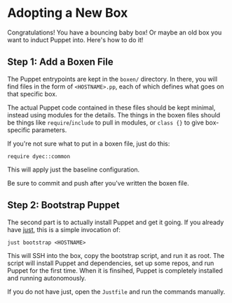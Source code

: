 # Adopting a New Box

Congratulations! You have a bouncing baby box! Or maybe an old box you want to
induct Puppet into. Here's how to do it!

## Step 1: Add a Boxen File

The Puppet entrypoints are kept in the `boxen/` directory. In there, you will
find files in the form of `<HOSTNAME>.pp`, each of which defines what goes on
that specific box.

The actual Puppet code contained in these files should be kept minimal, instead
using modules for the details. The things in the boxen files should be things
like `require`/`include` to pull in modules, or `class {}` to give box-specific
parameters.

If you're not sure what to put in a boxen file, just do this:

    require dyec::common

This will apply just the baseline configuration.

Be sure to commit and push after you've written the boxen file.

## Step 2: Bootstrap Puppet

The second part is to actually install Puppet and get it going. If you already have
[just](https://just.systems/), this is a simple invocation of:

    just bootstrap <HOSTNAME>

This will SSH into the box, copy the bootstrap script, and run it as root. The script
will install Puppet and dependencies, set up some repos, and run Puppet for the first
time. When it is finsihed, Puppet is completely installed and running autonomously.

If you do not have just, open the `Justfile` and run the commands manually.
